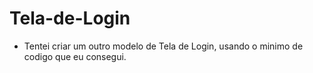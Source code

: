 # Tela-de-Login

- Tentei criar um outro modelo de Tela de Login, usando o minimo de codigo que eu consegui.
